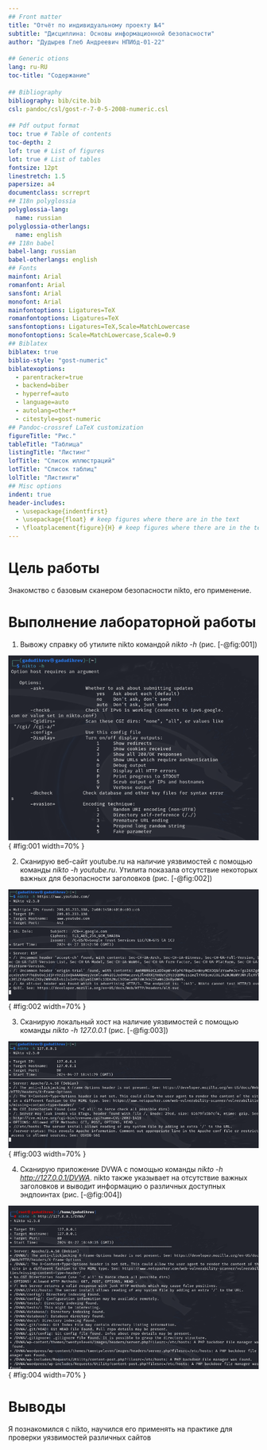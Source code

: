 ```yaml
---
## Front matter
title: "Отчёт по индивидуальному проекту №4"
subtitle: "Дисциплина: Основы информационной безопасности"
author: "Дудырев Глеб Андреевич НПИбд-01-22"

## Generic otions
lang: ru-RU
toc-title: "Содержание"

## Bibliography
bibliography: bib/cite.bib
csl: pandoc/csl/gost-r-7-0-5-2008-numeric.csl

## Pdf output format
toc: true # Table of contents
toc-depth: 2
lof: true # List of figures
lot: true # List of tables
fontsize: 12pt
linestretch: 1.5
papersize: a4
documentclass: scrreprt
## I18n polyglossia
polyglossia-lang:
  name: russian
polyglossia-otherlangs:
  name: english
## I18n babel
babel-lang: russian
babel-otherlangs: english
## Fonts
mainfont: Arial
romanfont: Arial
sansfont: Arial
monofont: Arial
mainfontoptions: Ligatures=TeX
romanfontoptions: Ligatures=TeX
sansfontoptions: Ligatures=TeX,Scale=MatchLowercase
monofontoptions: Scale=MatchLowercase,Scale=0.9
## Biblatex
biblatex: true
biblio-style: "gost-numeric"
biblatexoptions:
  - parentracker=true
  - backend=biber
  - hyperref=auto
  - language=auto
  - autolang=other*
  - citestyle=gost-numeric
## Pandoc-crossref LaTeX customization
figureTitle: "Рис."
tableTitle: "Таблица"
listingTitle: "Листинг"
lofTitle: "Список иллюстраций"
lotTitle: "Список таблиц"
lolTitle: "Листинги"
## Misc options
indent: true
header-includes:
  - \usepackage{indentfirst}
  - \usepackage{float} # keep figures where there are in the text
  - \floatplacement{figure}{H} # keep figures where there are in the text
---
```


# Цель работы

Знакомство с базовым сканером безопасности nikto, его применение.

# Выполнение лабораторной работы

1. Вывожу справку об утилите nikto командой *nikto -h* (рис. [-@fig:001])

![nikto -h](image/1.png){ #fig:001 width=70% }

2. Сканирую веб-сайт youtube.ru на наличие уязвимостей с помощью команды *nikto -h youtube.ru*. Утилита показала отсутствие некоторых важных для безопасности заголовков (рис. [-@fig:002])

![Сканирование сайта gosuslugi.ru](image/4.png){ #fig:002 width=70% }

3. Сканирую локальный хост на наличие уязвимостей с помощью команды *nikto -h 127.0.0.1* (рис. [-@fig:003])

![Сканирование локалхоста](image/2.png){ #fig:003 width=70% }

4. Сканирую приложение DVWA с помощью команды *nikto -h http://127.0.0.1/DVWA*. nikto также указывает на отсутствие важных заголовков и выводит информацию о различных доступных эндпоинтах (рис. [-@fig:004])

![Сканирование DVWA](image/3.png){ #fig:004 width=70% }

# Выводы

Я познакомился с nikto, научился его применять на практике для проверки уязвимостей различных сайтов
